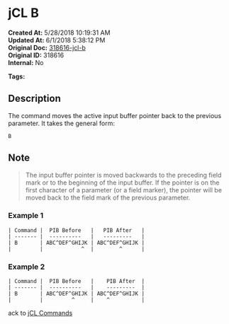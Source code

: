 # jCL B

**Created At:** 5/28/2018 10:19:31 AM  
**Updated At:** 6/1/2018 5:38:12 PM  
**Original Doc:** [318616-jcl-b](https://docs.jbase.com/45792-jcl/318616-jcl-b)  
**Original ID:** 318616  
**Internal:** No  

**Tags:**
<badge text='jcl' vertical='middle' />

## Description

The command moves the active input buffer pointer back to the previous parameter. It takes the general form:

```
B
```

## Note

> The input buffer pointer is moved backwards to the preceding field mark or to the beginning of the input buffer. If the pointer is on the first character of a parameter (or a field marker), the pointer will be moved back to the field mark of the previous parameter.

### Example 1

```
| Command |  PIB Before   |   PIB After   |
| ------- |  ----------   |   ---------   |
| B       | ABC^DEF^GHIJK | ABC^DEF^GHIJK |
|         |            ^  |        ^      |
```

### Example 2

```
| Command |  PIB Before   |    PIB After  |
| ------- |  ----------   |    ---------  |
| B       | ABC^DEF^GHIJK | ABC^DEF^GHIJK |
|         |         ^     |    ^          |
```

ack to [jCL Commands](./../README.md)
